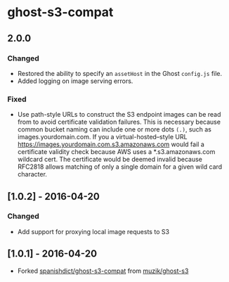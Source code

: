 # ghost-s3-compat

## 2.0.0

### Changed
- Restored the ability to specify an `assetHost` in the Ghost `config.js` file.
- Added logging on image serving errors.

### Fixed
- Use path-style URLs to construct the S3 endpoint images can be read from to
avoid certificate validation failures.  This is necessary because common bucket
naming can include one or more dots `(.)`, such as images.yourdomain.com. If you
a virtual-hosted–style URL https://images.yourdomain.com.s3.amazonaws.com would
fail a certificate validity check because AWS uses a *.s3.amazonaws.com wildcard
cert. The certificate would be deemed invalid because RFC2818 allows matching of
only a single domain for a given wild card character.

## [1.0.2] - 2016-04-20
### Changed
- Add support for proxying local image requests to S3

## [1.0.1] - 2016-04-20
- Forked [spanishdict/ghost-s3-compat](https://github.com/spanishdict/ghost-s3-compat) from [muzik/ghost-s3](https://github.com/muzix/ghost-s3)
